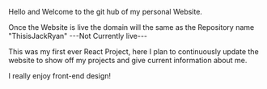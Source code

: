 Hello and Welcome to the git hub of my personal Website.

Once the Website is live the domain will the same as the Repository name "ThisisJackRyan"
---Not Currently live---

This was my first ever React Project, here I plan to continuously update the website to show off my projects and give current information about me.

I really enjoy front-end design! 
